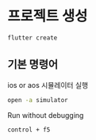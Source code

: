 # 프로젝트 생성
```bash
flutter create
```
## 기본 명령어

ios or aos 시뮬레이터 실행
```bash
open -a simulator
```

Run without debugging

```bash
control + f5
```

